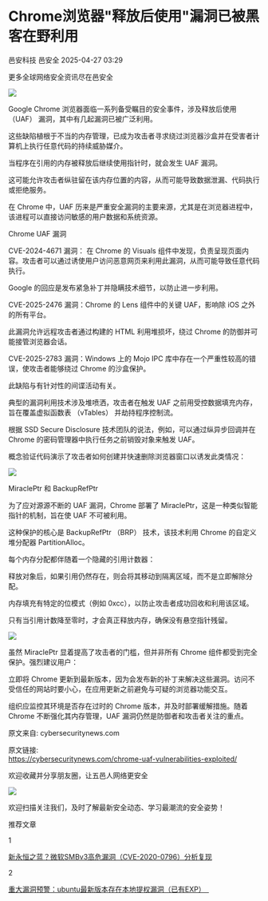 #  Chrome浏览器"释放后使用"漏洞已被黑客在野利用   
邑安科技  邑安全   2025-04-27 03:29  
  
更多全球网络安全资讯尽在邑安全  
  
![](https://mmbiz.qpic.cn/mmbiz_png/1N39PtINn8v4TWNX2h42Wqr4VEqehAytcP1HZ9mSony57lRO99X5bzr9KBMC8Ogxb9sj5rjiaFiaklx3y65O747A/640?wx_fmt=png&from=appmsg "")  
  
Google Chrome 浏览器面临一系列备受瞩目的安全事件，涉及释放后使用 （UAF） 漏洞，其中有几起漏洞已被广泛利用。  
  
这些缺陷植根于不当的内存管理，已成为攻击者寻求绕过浏览器沙盒并在受害者计算机上执行任意代码的持续威胁媒介。  
  
当程序在引用的内存被释放后继续使用指针时，就会发生 UAF 漏洞。  
  
这可能允许攻击者纵驻留在该内存位置的内容，从而可能导致数据泄漏、代码执行或拒绝服务。  
  
在 Chrome 中，UAF 历来是严重安全漏洞的主要来源，尤其是在浏览器进程中，该进程可以直接访问敏感的用户数据和系统资源。  
  
Chrome UAF 漏洞  
  
CVE-2024-4671 漏洞： 在 Chrome 的 Visuals 组件中发现，负责呈现页面内容。攻击者可以通过诱使用户访问恶意网页来利用此漏洞，从而可能导致任意代码执行。  
  
Google 的回应是发布紧急补丁并隐瞒技术细节，以防止进一步利用。  
  
CVE-2025-2476 漏洞：Chrome 的 Lens 组件中的关键 UAF，影响除 iOS 之外的所有平台。  
  
此漏洞允许远程攻击者通过构建的 HTML 利用堆损坏，绕过 Chrome 的防御并可能接管浏览器会话。  
  
CVE-2025-2783 漏洞：Windows 上的 Mojo IPC 库中存在一个严重性较高的错误，使攻击者能够绕过 Chrome 的沙盒保护。  
  
此缺陷与有针对性的间谍活动有关。  
  
典型的漏洞利用技术涉及堆喷洒，攻击者在触发 UAF 之前用受控数据填充内存，旨在覆盖虚拟函数表 （vTables） 并劫持程序控制流。  
  
根据 SSD Secure Disclosure 技术团队的说法，例如，可以通过纵异步回调并在 Chrome 的密码管理器中执行任务之前销毁对象来触发 UAF。  
  
概念验证代码演示了攻击者如何创建并快速删除浏览器窗口以诱发此类情况：  
  
![](https://mmbiz.qpic.cn/mmbiz_png/1N39PtINn8v4TWNX2h42Wqr4VEqehAytxBcvjQq6sqB7d1wPnYnAia2R4KpXwVLBJFicAkj1jtp1zC8wchMtmudw/640?wx_fmt=png&from=appmsg "")  
  
MiraclePtr 和 BackupRefPtr  
  
为了应对源源不断的 UAF 漏洞，Chrome 部署了 MiraclePtr，这是一种类似智能指针的机制，旨在使 UAF 不可被利用。  
  
这种保护的核心是 BackupRefPtr （BRP） 技术，该技术利用 Chrome 的自定义堆分配器 PartitionAlloc。  
  
每个内存分配都伴随着一个隐藏的引用计数器：  
  
释放对象后，如果引用仍然存在，则会将其移动到隔离区域，而不是立即解除分配。  
  
内存填充有特定的位模式（例如 0xcc），以防止攻击者成功回收和利用该区域。  
  
只有当引用计数降至零时，才会真正释放内存，确保没有悬空指针残留。  
  
![](https://mmbiz.qpic.cn/mmbiz_png/1N39PtINn8v4TWNX2h42Wqr4VEqehAytlSSK1nOza3LaCO3ibyYRLJnAJKqz5OMkK8f8D5iarbfFHYsoica36LSgA/640?wx_fmt=png&from=appmsg "")  
  
虽然 MiraclePtr 显着提高了攻击者的门槛，但并非所有 Chrome 组件都受到完全保护。强烈建议用户：  
  
立即将 Chrome 更新到最新版本，因为会发布新的补丁来解决这些漏洞。访问不受信任的网站时要小心，在应用更新之前避免与可疑的浏览器功能交互。  
  
组织应监控其环境是否存在过时的 Chrome 版本，并及时部署缓解措施。随着 Chrome 不断强化其内存管理，UAF 漏洞仍然是防御者和攻击者关注的重点。  
  
原文来自: cybersecuritynews.com  
  
原文链接:   
https://cybersecuritynews.com/chrome-uaf-vulnerabilities-exploited/  
  
欢迎收藏并分享朋友圈，让五邑人网络更安全  
  
![](https://mmbiz.qpic.cn/mmbiz_jpg/1N39PtINn8tD9ic928O6vIrMg4fuib48e1TsRj9K9Cz7RZBD2jjVZcKm1N4QrZ4bwBKZic5crOdItOcdDicPd3yBSg/640?wx_fmt=jpeg "")  
  
欢迎扫描关注我们，及时了解最新安全动态、学习最潮流的安全姿势！  
  
推荐文章  
  
1  
  
[新永恒之蓝？微软SMBv3高危漏洞（CVE-2020-0796）分析复现](http://mp.weixin.qq.com/s?__biz=MzUyMzczNzUyNQ==&mid=2247488913&idx=1&sn=acbf595a4a80dcaba647c7a32fe5e06b&chksm=fa39554bcd4edc5dc90019f33746404ab7593dd9d90109b1076a4a73f2be0cb6fa90e8743b50&scene=21#wechat_redirect)  
  
  
2  
  
[重大漏洞预警：ubuntu最新版本存在本地提权漏洞（已有EXP）　](http://mp.weixin.qq.com/s?__biz=MzUyMzczNzUyNQ==&mid=2247483652&idx=1&sn=b2f2ec90db499e23cfa252e9ee743265&chksm=fa3941decd4ec8c83a268c3480c354a621d515262bcbb5f35e1a2dde8c828bdc7b9011cb5072&scene=21#wechat_redirect)  
  
  
  
